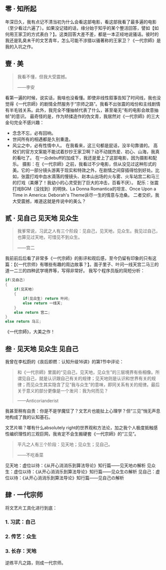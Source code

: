 ## 零 · 知所起

年深日久，我有点记不清当初为什么会看这部电影，看这部我看了最多遍的电影（至少看过六遍了）。如果没记错的话，缘分始于知乎的某个整活回答，譬如【如何用王家卫的方式表白？】。这类回答大差不差，都是一本正经地说骚话。彼时的我还是乳臭未干的文艺青年，怎么可能不涉猎以骚著称的王家卫？《一代宗師》是我的入坑之作。

## 壹 · 美

> 我看不懂，但我大受震撼。
> 
> ——李安

看第一遍的时候，说实话，我啥也没看懂。即使非线性叙事告知了时间线，我也没觉得《一代宗師》的剧情全然服务于“宗师之路”。我看不出张震的戏份和主线剧情有半毛钱关系。此外，我完全不懂抽帧代表了什么，甚至毫无“有的电影会故意抽帧”的意识。
最奇怪的是，作为矫揉造作的伪文青，我居然对《一代宗師》的三大金句完全不感兴趣：
+ 念念不忘，必有回响。
+ 世间所有的相遇都是久别重逢。
+ 风尘之中，必有性情中人。
在我看来，这三句都是屁话，没半句靠谱的。
高校们的官方文案能不能试着抄抄王家卫啊？动不动就热爱、初心、山海，我真的看吐了。
在一众debuff的加成下，我还是爱上了这部电影，因为摄影和配乐。
摄影：在《一代宗師》之前，我看过不少电影，但从没见过这种形式的美。它的一部分镜头游离于现实和特效之外，在剧情之间穿插得恰到好处。比如，张震打戏中血水滴落的慢镜头、赵本山出场的火与雾、火车站宫二和马三的打戏（美爆了！我幼小的心灵受到了巨大的冲击，百看不厌）。
配乐：张震打戏BGM（没找到）的明快、La Donna Romantica的坦言、Once Upon a Time in America: Deborah's Theme诉尽一生的情意与沧桑。
二者交织，我大受震撼，难道这就是传说中的美么？

## 贰 · 见自己 见天地 见众生

> 我爹常说，习武之人有三个阶段：见自己，见天地，见众生。我见过自己，也算见过天地，可惜见不到众生。
> 
> ——宫二

我前前后后看了非常多《一代宗師》的影评和观后感，至今仍留有印象的只有这篇：【《一代宗师》有哪些有趣的周边故事？】。面子里子、叶问一线天宫二马三的道一二三的四种武学境界等，写得非常好。
我写个程序员版的简短分析：

```c
if(见自己)
{
    if(见天地)
    {
        if(见众生) return 叶问;
        else return 一线天;
    }
    else return 宫二;
}
else return 马三; 
```

《一代宗師》，大美之作！

## 叁 · 见天地 见众生 见自己

我曾在李松蔚的《丧后即燃：认知升级16讲》的第1节中评论：

> 和《一代宗師》里面的“见自己，见天地，见众生”的三层境界有些相像。所谓见自己，就是认识跟自己有关的规律；见天地则是认识和世界有关的规律；而见众生其实隐含了见“我与众生”的意味，即同关系有关的规律。最后关于意义的部分更像是一个发问：我为何而见？
> 
> ——Anticorianderist

我甚至稍有自责：你是不是学魔怔了？文艺片也能扯上心理学？但“三见”悄无声息地构成了我的认知基石。

文艺片嘛？哪有什么absolutely right的世界观和方法论，加之我个人极度抵触感性编织理性的三观巨网，我肯定不会生搬硬套《一代宗師》的“三见”。

> 平凡之人有三个阶段：见天地；见众生；见自己。
> 
> ——不吃香菜

见天地：虚位以待：《从开心消消乐到算法导论》知行篇——见天地の解析
见众生：虚位以待：《从开心消消乐到算法导论》知行篇——见众生の解析
见自己：虚位以待：《从开心消消乐到算法导论》知行篇——见自己の解析

## 肆 · 一代宗师
将文艺片工具化进行到底：
### 1. 习武：自己
### 2. 传艺：众生
### 3. 长存：天地

逆练平凡之路，则成一代宗师。




